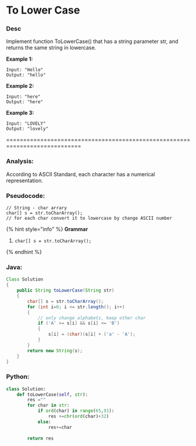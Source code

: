 # To Lower Case



### Desc

Implement function ToLowerCase\(\) that has a string parameter str, and returns the same string in lowercase.

**Example 1:**

```text
Input: "Hello"
Output: "hello"
```

**Example 2:**

```text
Input: "here"
Output: "here"
```

**Example 3:**

```text
Input: "LOVELY"
Output: "lovely"
```

============================================================================

### Analysis:

According to ASCII Standard, each character has a numerical representation. 

### Pseudocode:

```text
// String - char arrary
char[] s = str.toCharArray();
// for each char convert it to lowercase by change ASCII number

```

{% hint style="info" %}
**Grammar**

1. ```
   char[] s = str.toCharArray();
   ```
{% endhint %}

### Java:

```java
Class Solution 
{
    public String toLowerCase(String str)
    {
        char[] s = str.toCharArray();
        for (int i=0; i <= str.length(); i++) 
        {
            // only change alphabets, keep other char
            if ('A' >= s[i] && s[i] <= 'B') 
            {
                s[i] = (char)(s[i] + ('a' - 'A');
            }
        }
        return new String(s);
    }
}
```

### Python:

```python
class Solution:
    def toLowerCase(self, str):
        res =""
        for char in str:
            if ord(char) in range(65,91):
                res +=chr(ord(char)+32)
            else:
                res+=char
        
        return res
```
















